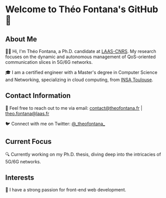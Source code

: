 # Welcome to Théo Fontana's GitHub 👋

## About Me
👨‍💻 Hi, I'm Théo Fontana, a Ph.D. candidate at [LAAS-CNRS](https://www.laas.fr). My research focuses on the dynamic and autonomous management of QoS-oriented communication slices in 5G/6G networks.

🎓 I am a certified engineer with a Master's degree in Computer Science and Networking, specializing in cloud computing, from [INSA Toulouse](https://www.insa-toulouse.fr/).

## Contact Information
📧 Feel free to reach out to me via email: contact@theofontana.fr | theo.fontana@laas.fr

🐦 Connect with me on Twitter: [@\_theofontana\_](https://twitter.com/_theofontana_)

## Current Focus
🔍 Currently working on my Ph.D. thesis, diving deep into the intricacies of 5G/6G networks.

## Interests
🎨 I have a strong passion for front-end web development.
